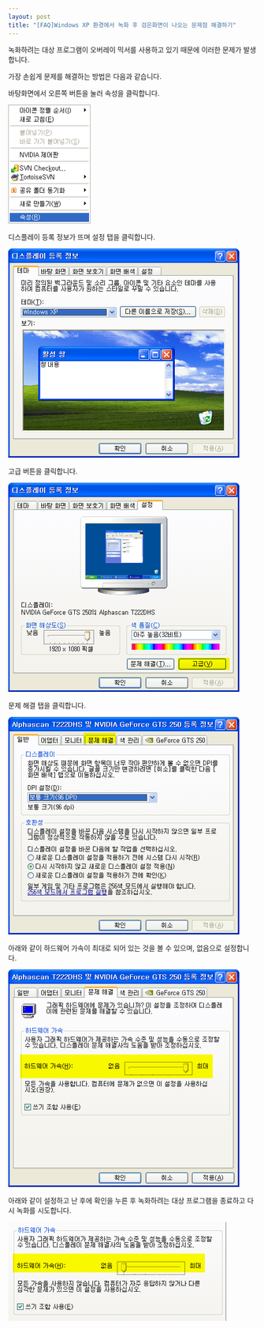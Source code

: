 ```yaml
---
layout: post
title: "[FAQ]Windows XP 환경에서 녹화 후 검은화면이 나오는 문제점 해결하기"
---
```


녹화하려는 대상 프로그램이 오버레이 믹서를 사용하고 있기 때문에 이러한 문제가 발생합니다.

가장 손쉽게 문제를 해결하는 방법은 다음과 같습니다.

바탕화면에서 오른쪽 버튼을 눌러 속성을 클릭합니다.

![](/images/faq_47_img_1.png)

디스플레이 등록 정보가 뜨며 설정 탭을 클릭합니다.

![](/images/faq_47_img_2.png)

고급 버튼을 클릭합니다.

![](/images/faq_47_img_3.png)

문제 해결 탭을 클릭합니다.

![](/images/faq_47_img_4.png)

아래와 같이 하드웨어 가속이 최대로 되어 있는 것을 볼 수 있으며, 없음으로 설정합니다.

![](/images/faq_47_img_5.png)

아래와 같이 설정하고 난 후에 확인을 누른 후 녹화하려는 대상 프로그램을 종료하고 다시 녹화를 시도합니다.

![](/images/faq_47_img_6.png)

